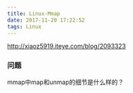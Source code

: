 ```yaml
---
title: Linux-Mmap
date: 2017-11-20 17:22:52
tags: Linux
---
```


http://xiaoz5919.iteye.com/blog/2093323

### 问题
mmap中map和unmap的细节是什么样的？